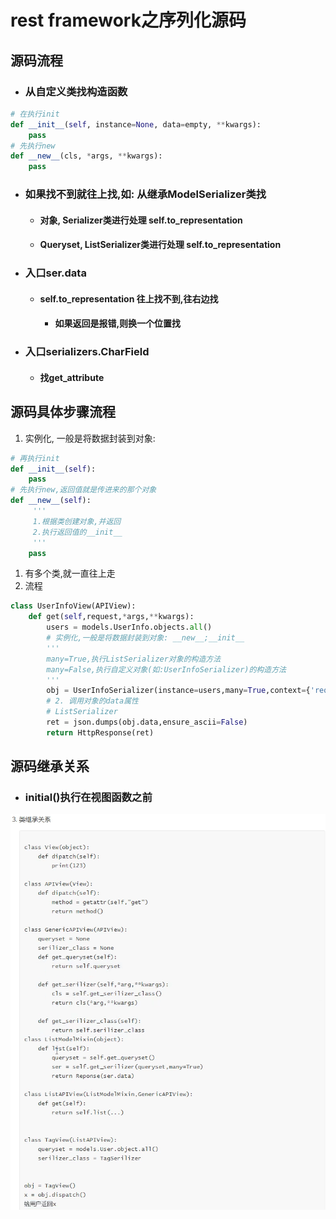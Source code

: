 # rest framework之序列化源码

## 源码流程

- ### 从自定义类找构造函数

```python
# 在执行init
def __init__(self, instance=None, data=empty, **kwargs):
    pass
# 先执行new
def __new__(cls, *args, **kwargs):
    pass
```

- ### 如果找不到就往上找,如: 从继承ModelSerializer类找
  - #### 对象, Serializer类进行处理 self.to_representation

  - #### Queryset, ListSerializer类进行处理 self.to_representation

- ### 入口ser.data

  - #### self.to_representation 往上找不到,往右边找

    - #### 如果返回是报错,则换一个位置找

- ### 入口serializers.CharField

  - #### 找get_attribute

## 源码具体步骤流程

1. 实例化, 一般是将数据封装到对象: 

```python
# 再执行init
def __init__(self):
    pass
# 先执行new,返回值就是传进来的那个对象
def __new__(self):
     '''
     1.根据类创建对象,并返回
     2.执行返回值的__init__
     '''
    pass
```



1. 有多个类,就一直往上走
2. 流程

```python
class UserInfoView(APIView):
    def get(self,request,*args,**kwargs):
        users = models.UserInfo.objects.all()
        # 实例化,一般是将数据封装到对象: __new__;__init__
        '''
        many=True,执行ListSerializer对象的构造方法
        many=False,执行自定义对象(如:UserInfoSerializer)的构造方法
        '''
        obj = UserInfoSerializer(instance=users,many=True,context={'request': request})
        # 2. 调用对象的data属性
        # ListSerializer
        ret = json.dumps(obj.data,ensure_ascii=False)
        return HttpResponse(ret)
```

## 源码继承关系

- ### initial()执行在视图函数之前

![image-20210912224642628](./assets/image-20210912224642628.png)

